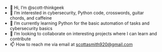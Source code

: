 - 👋 Hi, I’m @scott-thinkgeek
- 👀 I’m interested in cybersecurity, Python code, crosswords, guitar chords, and caffeine
- 🌱 I’m currently learning Python for the basic automation of tasks and cybersecurity basics
- 💞️ I’m looking to collaborate on interesting projects where I can learn and contribute
- 📫 How to reach me via email at scottasmith920@gmail.com

<!---
scott-thinkgeek/scott-thinkgeek is a ✨ special ✨ repository because its `README.md` (this file) appears on your GitHub profile.
You can click the Preview link to take a look at your changes.
--->
